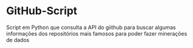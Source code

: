 # GitHub-Script

Script em Python que consulta a API do giithub para buscar algumas informações dos repositórios mais famosos para poder fazer minerações de dados
